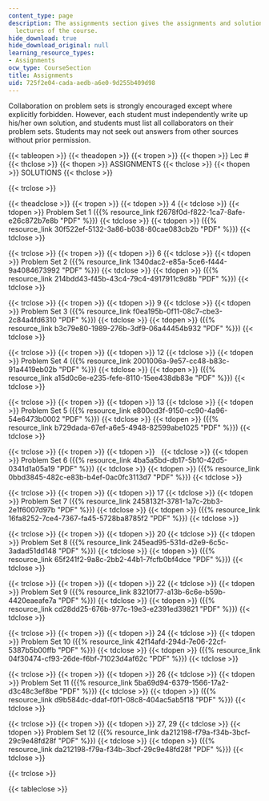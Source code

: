 ```yaml
---
content_type: page
description: The assignments section gives the assignments and solutions to the various
  lectures of the course.
hide_download: true
hide_download_original: null
learning_resource_types:
- Assignments
ocw_type: CourseSection
title: Assignments
uid: 725f2e04-cada-aedb-a6e0-9d255b409d98
---
```


Collaboration on problem sets is strongly encouraged except where explicitly forbidden. However, each student must independently write up his/her own solution, and students must list all collaborators on their problem sets. Students may not seek out answers from other sources without prior permission.

{{< tableopen >}}
{{< theadopen >}}
{{< tropen >}}
{{< thopen >}}
Lec #
{{< thclose >}}
{{< thopen >}}
ASSIGNMENTS
{{< thclose >}}
{{< thopen >}}
SOLUTIONS
{{< thclose >}}

{{< trclose >}}

{{< theadclose >}}
{{< tropen >}}
{{< tdopen >}}
4
{{< tdclose >}}
{{< tdopen >}}
Problem Set 1 ({{% resource_link f2678f0d-f822-1ca7-8afe-e26c872b7e8b "PDF" %}})
{{< tdclose >}}
{{< tdopen >}}
({{% resource_link 30f522ef-5132-3a86-b038-80cae083cb2b "PDF" %}})
{{< tdclose >}}

{{< trclose >}}
{{< tropen >}}
{{< tdopen >}}
6
{{< tdclose >}}
{{< tdopen >}}
Problem Set 2 ({{% resource_link 1340dac2-e85a-5ce6-f444-9a4084673992 "PDF" %}})
{{< tdclose >}}
{{< tdopen >}}
({{% resource_link 214bdd43-f45b-43c4-79c4-4917911c9d8b "PDF" %}})
{{< tdclose >}}

{{< trclose >}}
{{< tropen >}}
{{< tdopen >}}
9
{{< tdclose >}}
{{< tdopen >}}
Problem Set 3 ({{% resource_link f0ea195b-0f11-08c7-cbe3-2c84a4fd6310 "PDF" %}})
{{< tdclose >}}
{{< tdopen >}}
({{% resource_link b3c79e80-1989-276b-3df9-06a44454b932 "PDF" %}})
{{< tdclose >}}

{{< trclose >}}
{{< tropen >}}
{{< tdopen >}}
12
{{< tdclose >}}
{{< tdopen >}}
Problem Set 4 ({{% resource_link 2001006a-9e57-cc48-b83c-91a4419eb02b "PDF" %}})
{{< tdclose >}}
{{< tdopen >}}
({{% resource_link a15d0c6e-e235-fefe-8110-15ee438db83e "PDF" %}})
{{< tdclose >}}

{{< trclose >}}
{{< tropen >}}
{{< tdopen >}}
13
{{< tdclose >}}
{{< tdopen >}}
Problem Set 5 ({{% resource_link e800cd3f-9150-cc90-4a96-54e6473b0002 "PDF" %}})
{{< tdclose >}}
{{< tdopen >}}
({{% resource_link b729dada-67ef-a6e5-4948-82599abe1025 "PDF" %}})
{{< tdclose >}}

{{< trclose >}}
{{< tropen >}}
{{< tdopen >}}
 
{{< tdclose >}}
{{< tdopen >}}
Problem Set 6 ({{% resource_link 4ba5a5bd-db17-5b10-42d5-0341d1a05a19 "PDF" %}})
{{< tdclose >}}
{{< tdopen >}}
({{% resource_link 0bbd3845-482c-e83b-b4ef-0ac0fc3113d7 "PDF" %}})
{{< tdclose >}}

{{< trclose >}}
{{< tropen >}}
{{< tdopen >}}
17
{{< tdclose >}}
{{< tdopen >}}
Problem Set 7 ({{% resource_link 2458132f-3781-1a7c-2bb3-2e1f6007d97b "PDF" %}})
{{< tdclose >}}
{{< tdopen >}}
({{% resource_link 16fa8252-7ce4-7367-fa45-5728ba8785f2 "PDF" %}})
{{< tdclose >}}

{{< trclose >}}
{{< tropen >}}
{{< tdopen >}}
20
{{< tdclose >}}
{{< tdopen >}}
Problem Set 8 ({{% resource_link 245ead95-531d-d2e9-6c5c-3adad51dd148 "PDF" %}})
{{< tdclose >}}
{{< tdopen >}}
({{% resource_link 65f241f2-9a8c-2bb2-44b1-7fcfb0bf4dce "PDF" %}})
{{< tdclose >}}

{{< trclose >}}
{{< tropen >}}
{{< tdopen >}}
22
{{< tdclose >}}
{{< tdopen >}}
Problem Set 9 ({{% resource_link 83210f77-a13b-6c6e-b59b-4420eaeafe7a "PDF" %}})
{{< tdclose >}}
{{< tdopen >}}
({{% resource_link cd28dd25-676b-977c-19e3-e2391ed39821 "PDF" %}})
{{< tdclose >}}

{{< trclose >}}
{{< tropen >}}
{{< tdopen >}}
24
{{< tdclose >}}
{{< tdopen >}}
Problem Set 10 ({{% resource_link 42f14afd-294d-7e06-22cf-5387b5b00ffb "PDF" %}})
{{< tdclose >}}
{{< tdopen >}}
({{% resource_link 04f30474-cf93-26de-f6bf-71023d4af62c "PDF" %}})
{{< tdclose >}}

{{< trclose >}}
{{< tropen >}}
{{< tdopen >}}
26
{{< tdclose >}}
{{< tdopen >}}
Problem Set 11 ({{% resource_link 5ba69d94-6379-1566-17a2-d3c48c3ef8be "PDF" %}})
{{< tdclose >}}
{{< tdopen >}}
({{% resource_link d9b584dc-ddaf-f0f1-08c8-404ac5ab5f18 "PDF" %}})
{{< tdclose >}}

{{< trclose >}}
{{< tropen >}}
{{< tdopen >}}
27, 29
{{< tdclose >}}
{{< tdopen >}}
Problem Set 12 ({{% resource_link da212198-f79a-f34b-3bcf-29c9e48fd28f "PDF" %}})
{{< tdclose >}}
{{< tdopen >}}
({{% resource_link da212198-f79a-f34b-3bcf-29c9e48fd28f "PDF" %}})
{{< tdclose >}}

{{< trclose >}}

{{< tableclose >}}